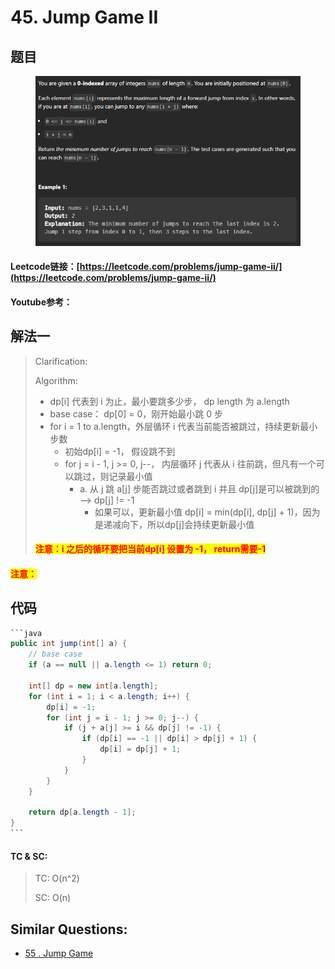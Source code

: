 # 45. Jump Game II

## 题目

<figure><img src=".gitbook/assets/image (4).png" alt=""><figcaption></figcaption></figure>

#### Leetcode链接：[https://leetcode.com/problems/jump-game-ii/](https://leetcode.com/problems/jump-game-ii/)

#### Youtube参考：

## 解法一

> Clarification:&#x20;
>
> Algorithm:&#x20;
>
> * dp\[i] 代表到 i 为止，最小要跳多少步， dp length 为 a.length
> * base case： dp\[0] = 0，刚开始最小跳 0 步
> * for i = 1 to a.length，外层循环 i 代表当前能否被跳过，持续更新最小步数
>   * 初始dp\[i] = -1， 假设跳不到
>   * for j = i - 1, j >= 0, j--， 内层循环 j 代表从 i 往前跳，但凡有一个可以跳过，则记录最小值
>     * a. 从 j 跳 a\[j] 步能否跳过或者跳到 i 并且 dp\[j]是可以被跳到的 --> dp\[j] != -1
>       * 如果可以，更新最小值 dp\[i] = min(dp\[i], dp\[j] + 1)，因为是递减向下，所以dp\[j]会持续更新最小值
>
> #### <mark style="color:red;">注意：i 之后的循环要把当前dp\[i] 设置为 -1， return需要-1</mark>

#### <mark style="color:red;">注意：</mark>

## 代码

````java
```java
public int jump(int[] a) {
    // base case
    if (a == null || a.length <= 1) return 0;

    int[] dp = new int[a.length];
    for (int i = 1; i < a.length; i++) {
        dp[i] = -1;
        for (int j = i - 1; j >= 0; j--) {
            if (j + a[j] >= i && dp[j] != -1) {
                if (dp[i] == -1 || dp[i] > dp[j] + 1) {
                    dp[i] = dp[j] + 1;
                }
            }
        }
    }

    return dp[a.length - 1];
}
```
````

#### TC & SC:&#x20;

> TC: O(n^2)
>
> SC: O(n)

## **Similar Questions:**&#x20;

* [55 . Jump Game](75-solutions/dp/55.-jump-game.md)
